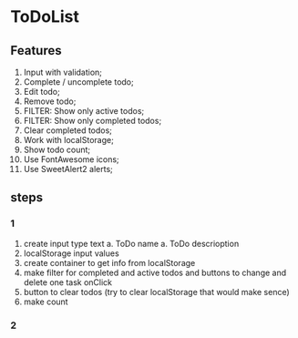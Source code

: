 # ToDoList

## Features

1. Input with validation;
2. Complete / uncomplete todo;
3. Edit todo;
4. Remove todo;
5. FILTER: Show only active todos;
6. FILTER: Show only completed todos;
7. Clear completed todos;
8. Work with localStorage;
9. Show todo count;
10. Use FontAwesome icons;
11. Use SweetAlert2 alerts;

## steps

### 1

1. create input type text
a. ToDo name
a. ToDo descrioption
2. localStorage input values
3. create container to get info from localStorage
4. make filter for completed and active todos and buttons to change and delete one task onClick
5. button to clear todos (try to clear localStorage that would make sence)
6. make count

### 2


